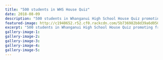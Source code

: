 ```yaml
---
title: "500 students in WHS House Quiz"
date: 2018-08-09
description: "500 students in Whanganui High School House Quiz promoting friendly rivalry..."
featured-image: http://c1940652.r52.cf0.rackcdn.com/5b736982b8d39a6d05000a8e/RCP-article-photo.gif
excerpt: "500 students in Whanganui High School House Quiz promoting friendly rivalry."
gallery-image-1: 
gallery-image-2: 
gallery-image-3: 
gallery-image-4: 
gallery-image-5: 
---
```

